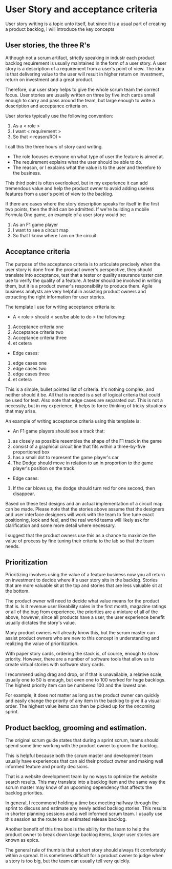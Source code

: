 # User Story and acceptance criteria

User story writing is a topic unto itself, but since it is a usual part of creating a product backlog, i will introduce the key concepts 

## User stories, the three R's

Although not a scrum artifact, strictly speaking in industr each product backlog requirement is usually maintained in the form of a user story. A user story is a description of a requirement from a user's point of view. The idea is that delivering value to the user will result in higher return on investment, return on investment and a great product.

Therefore, our user story helps to give the whole scrum team the correct focus. User stories are usually written on three by five inch cards small enough to carry and pass around the team, but large enough to write a description and acceptance criteria on.

User stories typically use the following convention:

1. As a < role >
2. I want < requirement >
3. So that < reason/ROI >

I call this the three hours of story card writing.

- The role focuses everyone on what type of user the feature is aimed at.
- The requirement explains what the user should be able to do.
- The reason, or I explains what the value is to the user and therefore to the business.

This third point is often overlooked, but in my experience it can add tremendous value and help the product owner to avoid adding useless features from a user's point of view to the backlog.

If there are cases where the story description speaks for itself in the first two points, then the third can be admitted. If we're building a mobile Formula One game, an example of a user story would be:

1. As an F1 game player
2. I want to see a circuit map 
3. So that I know where I am on the circuit

## Acceptance criteria

The purpose of the acceptance criteria is to articulate precisely when the user story is done from the product owner's perspective, they should translate into acceptance, test that a tester or quality assurance tester can use to verify the quality of a feature.
A tester should be involved in writing them, but it is a product owner's responsibility to produce them.
Agile business analysts are very helpful in assisting product owners and extracting the right information for user stories.

The template I use for writing acceptance criteria is:

- A < role > should < see/be able to do > the following:
1. Acceptance criteria one
2. Acceptance criteria two
3. Acceptance criteria three
4. et cetera

- Edge cases:
1. edge cases one
2. edge cases two
3. edge cases three
4. et cetera

This is a simple, bullet pointed list of criteria. It's nothing complex, and neither should it be. All that is needed is a set of logical criteria that could be used for test. Also note that edge cases are separated out. This is not a necessity, but in my experience, it helps to force thinking of tricky situations that may arise.

An example of writing acceptance criteria using this template is:

- An F1 game players should see a track that:
1. as closely as possible resembles the shape of the F1 track in the game
2. consist of a graphical circuit line that fits within a three-by-five proportioned box
3. has a small dot to represent the game player's car
4. The Dodge should move in relation to an in proportion to the game player's position on the track.

- Edge cases:
1. If the car blows up, the dodge should turn red for one second, then disappear.

Based on these test designs and an actual implementation of a circuit map can be made. Please note that the stories above assume that the designers and user interface designers will work with the team to fine tune exact positioning, look and feel, and the real world teams will likely ask for clarification and some more detail where necessary.

I suggest that the product owners use this as a chance to maximize the value of process by fine tuning their criteria to the lab so that the team needs.

## Prioritization

Prioritizing involves using the value of a feature business now you all return on investment to decide where it's user story sits in the backlog. Stories that are more valuable sit at the top and stories that are less valuable sit at the bottom.

The product owner will need to decide what value means for the product that is. Is it revenue user likeability sales in the first month, magazine ratings or all of the bug from experience, the priorities are a mixture of all of the above, however, since all products have a user, the user experience benefit usually dictates the story's value.

Many product owners will already know this, but the scrum master can assist product owners who are new to this concept in understanding and realizing the value of prioritization.

With paper story cards, ordering the stack is, of course, enough to show priority. However, there are a number of software tools that allow us to create virtual stories with software story cards.

I recommend using drag and drop, or if that is unavailable, a relative scale, usually one to 50 is enough, but even one to 100 worked for huge backlogs. The highest priority item can be numbered 100 and the lowest one.

For example, it does not matter as long as the product owner can quickly and easily change the priority of any item in the backlog to give it a visual order. The highest value items can then be picked up for the oncoming sprint.

## Product backlog, grooming and estimation.

The original scrum guide states that during a sprint scrum, teams should spend some time working with the product owner to groom the backlog.

This is helpful because both the scrum master and development team usually have experiences that can aid their product owner and making well informed feature and priority decisions.

That is a website development team by no ways to optimize the website search results. This may translate into a backlog item and the same way the scrum master may know of an upcoming dependency that affects the backlog priorities.

In general, I recommend holding a time box meeting halfway through the sprint to discuss and estimate any newly added backlog stories. This results in shorter planning sessions and a well informed scrum team. I usually use this session as the route to an estimated release backlog.

Another benefit of this time box is the ability for the team to help the product owner to break down large backlog items, larger user stories are known as epics.

The general rule of thumb is that a short story should always fit comfortably within a spread. It is sometimes difficult for a product owner to judge when a story is too big, but the team can usually tell very quickly.